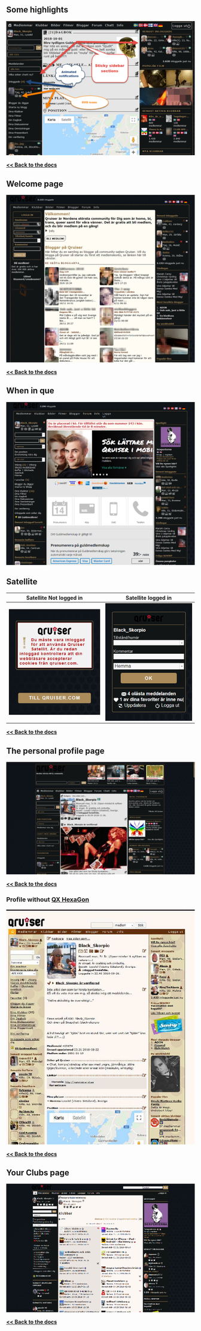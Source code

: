 ## Some highlights
![QX HexaGon closeup](close-ups.png)

**[<< Back to the docs](https://github.com/BlackSkorpio/qx-hexagon#qx-hexagon)**

## Welcome page
![QX HexaGon Welcome](welcome-screen.png)

**[<< Back to the docs](https://github.com/BlackSkorpio/qx-hexagon#qx-hexagon)**

## When in que
![QX HexaGon index](QX2.PNG)

## Satellite

| Satellite Not logged in | Satellite logged in |
| :---------------------: | :-----------------: |
|![QX HexaGon satellite](satellite-not-logged-in.png)|![QX HexaGon satellite](satellite-logged-in.png)|

**[<< Back to the docs](https://github.com/BlackSkorpio/qx-hexagon#qx-hexagon)**

## The personal profile page
![QX HexaGon profile](profile.png)

**[<< Back to the docs](https://github.com/BlackSkorpio/qx-hexagon#qx-hexagon)**

### Profile without [QX HexaGon](../README.md)
![QX HexaGon profile](QX-clean.jpg)

**[<< Back to the docs](https://github.com/BlackSkorpio/qx-hexagon#qx-hexagon)**

## Your Clubs page
![QX HexaGon index](clubs.png)

**[<< Back to the docs](https://github.com/BlackSkorpio/qx-hexagon#qx-hexagon)**
